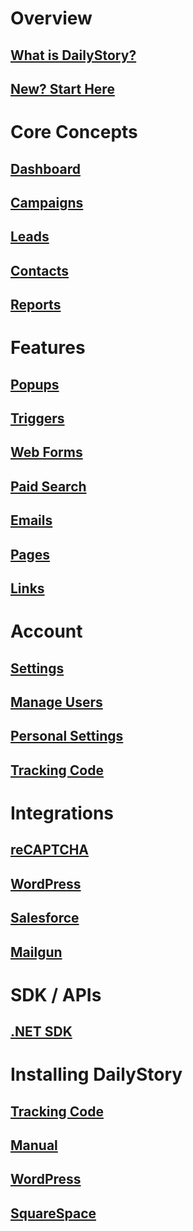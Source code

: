 ﻿# Overview
## [What is DailyStory?](/)
## [New? Start Here](/quickstart)

# Core Concepts
## [Dashboard](/dashboard/)
## [Campaigns](/campaigns/)
## [Leads](/leads/)
## [Contacts](/contacts/)
## [Reports](/reports/)

# Features
## [Popups](/acquisition/popups/)
## [Triggers](/acquisition/triggers/)
## [Web Forms](/acquisition/web-forms/)
## [Paid Search](/acquisition/paid-search/)
## [Emails](/features/emails/)
## [Pages](/features/pages/)
## [Links](/features/links/)

# Account
## [Settings](/account/settings)
## [Manage Users](/account/manage-users)
## [Personal Settings](/account/personal-settings)
## [Tracking Code](/install)

# Integrations
## [reCAPTCHA](/integrations/recaptcha)
## [WordPress](/integrations/wordpress)
## [Salesforce](/integrations/salesforce)
## [Mailgun](/integrations/mailgun)

# SDK / APIs
## [.NET SDK](/sdk/dotnet)

# Installing DailyStory
## [Tracking Code](/install)
## [Manual](/install/manual)
## [WordPress](/install/wordpress)
## [SquareSpace](/install/squarespace)

